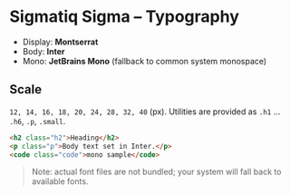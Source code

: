 # Sigmatiq Sigma – Typography

- Display: **Montserrat**
- Body: **Inter**
- Mono: **JetBrains Mono** (fallback to common system monospace)

## Scale

`12, 14, 16, 18, 20, 24, 28, 32, 40` (px). Utilities are provided as `.h1` … `.h6`, `.p`, `.small`.

```html
<h2 class="h2">Heading</h2>
<p class="p">Body text set in Inter.</p>
<code class="code">mono sample</code>
```

> Note: actual font files are not bundled; your system will fall back to available fonts.